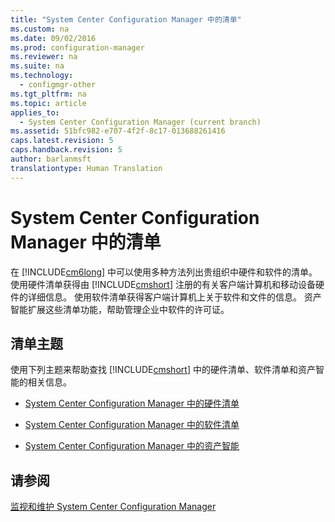 ```yaml
---
title: "System Center Configuration Manager 中的清单"
ms.custom: na
ms.date: 09/02/2016
ms.prod: configuration-manager
ms.reviewer: na
ms.suite: na
ms.technology: 
  - configmgr-other
ms.tgt_pltfrm: na
ms.topic: article
applies_to: 
  - System Center Configuration Manager (current branch)
ms.assetid: 51bfc982-e707-4f2f-8c17-013688261416
caps.latest.revision: 5
caps.handback.revision: 5
author: barlanmsft
translationtype: Human Translation
---
```

# System Center Configuration Manager 中的清单
在 [!INCLUDE[cm6long](../LocTest/includes/cm6long_md.md)] 中可以使用多种方法列出贵组织中硬件和软件的清单。 使用硬件清单获得由 [!INCLUDE[cmshort](../LocTest/includes/cmshort_md.md)] 注册的有关客户端计算机和移动设备硬件的详细信息。 使用软件清单获得客户端计算机上关于软件和文件的信息。 资产智能扩展这些清单功能，帮助管理企业中软件的许可证。  
  
## 清单主题  
 使用下列主题来帮助查找 [!INCLUDE[cmshort](../LocTest/includes/cmshort_md.md)] 中的硬件清单、软件清单和资产智能的相关信息。  
  
-   [System Center Configuration Manager 中的硬件清单](../LocTest/Hardware-inventory-in-System-Center-Configuration-Manager.md)  
  
-   [System Center Configuration Manager 中的软件清单](../LocTest/Software-inventory-in-System-Center-Configuration-Manager.md)  
  
-   [System Center Configuration Manager 中的资产智能](../LocTest/Asset-Intelligence-in-System-Center-Configuration-Manager.md)  
  
## 请参阅  
 [监视和维护 System Center Configuration Manager](../LocTest/Monitor-and-maintain-System-Center-Configuration-Manager.md)